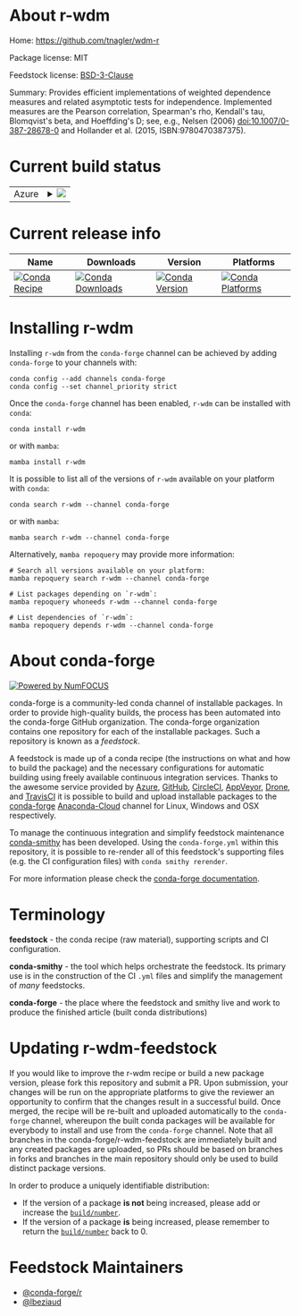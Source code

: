About r-wdm
===========

Home: https://github.com/tnagler/wdm-r

Package license: MIT

Feedstock license: [BSD-3-Clause](https://github.com/conda-forge/r-wdm-feedstock/blob/main/LICENSE.txt)

Summary: Provides efficient implementations of weighted dependence measures and related asymptotic tests for independence. Implemented measures are the Pearson correlation, Spearman's rho, Kendall's tau, Blomqvist's beta, and Hoeffding's D; see, e.g., Nelsen (2006) <doi:10.1007/0-387-28678-0> and Hollander et al. (2015, ISBN:9780470387375).

Current build status
====================


<table>
    
  <tr>
    <td>Azure</td>
    <td>
      <details>
        <summary>
          <a href="https://dev.azure.com/conda-forge/feedstock-builds/_build/latest?definitionId=16142&branchName=main">
            <img src="https://dev.azure.com/conda-forge/feedstock-builds/_apis/build/status/r-wdm-feedstock?branchName=main">
          </a>
        </summary>
        <table>
          <thead><tr><th>Variant</th><th>Status</th></tr></thead>
          <tbody><tr>
              <td>linux_64_r_base4.1</td>
              <td>
                <a href="https://dev.azure.com/conda-forge/feedstock-builds/_build/latest?definitionId=16142&branchName=main">
                  <img src="https://dev.azure.com/conda-forge/feedstock-builds/_apis/build/status/r-wdm-feedstock?branchName=main&jobName=linux&configuration=linux_64_r_base4.1" alt="variant">
                </a>
              </td>
            </tr><tr>
              <td>linux_64_r_base4.2</td>
              <td>
                <a href="https://dev.azure.com/conda-forge/feedstock-builds/_build/latest?definitionId=16142&branchName=main">
                  <img src="https://dev.azure.com/conda-forge/feedstock-builds/_apis/build/status/r-wdm-feedstock?branchName=main&jobName=linux&configuration=linux_64_r_base4.2" alt="variant">
                </a>
              </td>
            </tr><tr>
              <td>osx_64_r_base4.1</td>
              <td>
                <a href="https://dev.azure.com/conda-forge/feedstock-builds/_build/latest?definitionId=16142&branchName=main">
                  <img src="https://dev.azure.com/conda-forge/feedstock-builds/_apis/build/status/r-wdm-feedstock?branchName=main&jobName=osx&configuration=osx_64_r_base4.1" alt="variant">
                </a>
              </td>
            </tr><tr>
              <td>osx_64_r_base4.2</td>
              <td>
                <a href="https://dev.azure.com/conda-forge/feedstock-builds/_build/latest?definitionId=16142&branchName=main">
                  <img src="https://dev.azure.com/conda-forge/feedstock-builds/_apis/build/status/r-wdm-feedstock?branchName=main&jobName=osx&configuration=osx_64_r_base4.2" alt="variant">
                </a>
              </td>
            </tr><tr>
              <td>win_64</td>
              <td>
                <a href="https://dev.azure.com/conda-forge/feedstock-builds/_build/latest?definitionId=16142&branchName=main">
                  <img src="https://dev.azure.com/conda-forge/feedstock-builds/_apis/build/status/r-wdm-feedstock?branchName=main&jobName=win&configuration=win_64_" alt="variant">
                </a>
              </td>
            </tr>
          </tbody>
        </table>
      </details>
    </td>
  </tr>
</table>

Current release info
====================

| Name | Downloads | Version | Platforms |
| --- | --- | --- | --- |
| [![Conda Recipe](https://img.shields.io/badge/recipe-r--wdm-green.svg)](https://anaconda.org/conda-forge/r-wdm) | [![Conda Downloads](https://img.shields.io/conda/dn/conda-forge/r-wdm.svg)](https://anaconda.org/conda-forge/r-wdm) | [![Conda Version](https://img.shields.io/conda/vn/conda-forge/r-wdm.svg)](https://anaconda.org/conda-forge/r-wdm) | [![Conda Platforms](https://img.shields.io/conda/pn/conda-forge/r-wdm.svg)](https://anaconda.org/conda-forge/r-wdm) |

Installing r-wdm
================

Installing `r-wdm` from the `conda-forge` channel can be achieved by adding `conda-forge` to your channels with:

```
conda config --add channels conda-forge
conda config --set channel_priority strict
```

Once the `conda-forge` channel has been enabled, `r-wdm` can be installed with `conda`:

```
conda install r-wdm
```

or with `mamba`:

```
mamba install r-wdm
```

It is possible to list all of the versions of `r-wdm` available on your platform with `conda`:

```
conda search r-wdm --channel conda-forge
```

or with `mamba`:

```
mamba search r-wdm --channel conda-forge
```

Alternatively, `mamba repoquery` may provide more information:

```
# Search all versions available on your platform:
mamba repoquery search r-wdm --channel conda-forge

# List packages depending on `r-wdm`:
mamba repoquery whoneeds r-wdm --channel conda-forge

# List dependencies of `r-wdm`:
mamba repoquery depends r-wdm --channel conda-forge
```


About conda-forge
=================

[![Powered by
NumFOCUS](https://img.shields.io/badge/powered%20by-NumFOCUS-orange.svg?style=flat&colorA=E1523D&colorB=007D8A)](https://numfocus.org)

conda-forge is a community-led conda channel of installable packages.
In order to provide high-quality builds, the process has been automated into the
conda-forge GitHub organization. The conda-forge organization contains one repository
for each of the installable packages. Such a repository is known as a *feedstock*.

A feedstock is made up of a conda recipe (the instructions on what and how to build
the package) and the necessary configurations for automatic building using freely
available continuous integration services. Thanks to the awesome service provided by
[Azure](https://azure.microsoft.com/en-us/services/devops/), [GitHub](https://github.com/),
[CircleCI](https://circleci.com/), [AppVeyor](https://www.appveyor.com/),
[Drone](https://cloud.drone.io/welcome), and [TravisCI](https://travis-ci.com/)
it is possible to build and upload installable packages to the
[conda-forge](https://anaconda.org/conda-forge) [Anaconda-Cloud](https://anaconda.org/)
channel for Linux, Windows and OSX respectively.

To manage the continuous integration and simplify feedstock maintenance
[conda-smithy](https://github.com/conda-forge/conda-smithy) has been developed.
Using the ``conda-forge.yml`` within this repository, it is possible to re-render all of
this feedstock's supporting files (e.g. the CI configuration files) with ``conda smithy rerender``.

For more information please check the [conda-forge documentation](https://conda-forge.org/docs/).

Terminology
===========

**feedstock** - the conda recipe (raw material), supporting scripts and CI configuration.

**conda-smithy** - the tool which helps orchestrate the feedstock.
                   Its primary use is in the construction of the CI ``.yml`` files
                   and simplify the management of *many* feedstocks.

**conda-forge** - the place where the feedstock and smithy live and work to
                  produce the finished article (built conda distributions)


Updating r-wdm-feedstock
========================

If you would like to improve the r-wdm recipe or build a new
package version, please fork this repository and submit a PR. Upon submission,
your changes will be run on the appropriate platforms to give the reviewer an
opportunity to confirm that the changes result in a successful build. Once
merged, the recipe will be re-built and uploaded automatically to the
`conda-forge` channel, whereupon the built conda packages will be available for
everybody to install and use from the `conda-forge` channel.
Note that all branches in the conda-forge/r-wdm-feedstock are
immediately built and any created packages are uploaded, so PRs should be based
on branches in forks and branches in the main repository should only be used to
build distinct package versions.

In order to produce a uniquely identifiable distribution:
 * If the version of a package **is not** being increased, please add or increase
   the [``build/number``](https://docs.conda.io/projects/conda-build/en/latest/resources/define-metadata.html#build-number-and-string).
 * If the version of a package **is** being increased, please remember to return
   the [``build/number``](https://docs.conda.io/projects/conda-build/en/latest/resources/define-metadata.html#build-number-and-string)
   back to 0.

Feedstock Maintainers
=====================

* [@conda-forge/r](https://github.com/conda-forge/r/)
* [@lbeziaud](https://github.com/lbeziaud/)

